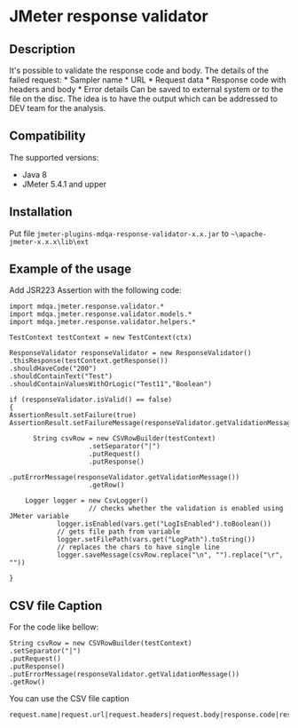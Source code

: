 # JMeter response validator

## Description
It's possible to validate the response code and body. The details of the failed request:
    * Sampler name
    * URL
    * Request data 
    * Response code with headers and body
    * Error details
Can be saved to external system or to the file on the disc. The idea is to have the output which can be addressed to DEV team for the analysis. 

## Compatibility
The supported versions:
* Java 8
* JMeter 5.4.1 and upper 


## Installation 
Put file `jmeter-plugins-mdqa-response-validator-x.x.jar` to `~\apache-jmeter-x.x.x\lib\ext`

## Example of the usage
Add JSR223 Assertion with the following code:
~~~~
import mdqa.jmeter.response.validator.*
import mdqa.jmeter.response.validator.models.*
import mdqa.jmeter.response.validator.helpers.*

TestContext testContext = new TestContext(ctx)

ResponseValidator responseValidator = new ResponseValidator()
.thisResponse(testContext.getResponse())
.shouldHaveCode("200")
.shouldContainText("Test")
.shouldContainValuesWithOrLogic("Test11","Boolean")

if (responseValidator.isValid() == false)
{		     
AssertionResult.setFailure(true)
AssertionResult.setFailureMessage(responseValidator.getValidationMessage())

      String csvRow = new CSVRowBuilder(testContext)
					.setSeparator("|")
					.putRequest()
					.putResponse()
					.putErrorMessage(responseValidator.getValidationMessage())
					.getRow()
			
	Logger logger = new CsvLogger()
	                // checks whether the validation is enabled using JMeter variable
			logger.isEnabled(vars.get("LogIsEnabled").toBoolean())
			// gets file path from variable
			logger.setFilePath(vars.get("LogPath").toString())
			// replaces the chars to have single line
			logger.saveMessage(csvRow.replace("\n", "").replace("\r", ""))	 

}
~~~~

## CSV file Caption

For the code like bellow:

~~~~
String csvRow = new CSVRowBuilder(testContext)
.setSeparator("|")
.putRequest()
.putResponse()
.putErrorMessage(responseValidator.getValidationMessage())
.getRow()
~~~~

You can use the CSV file caption
~~~~
request.name|request.url|request.headers|request.body|response.code|response.headers|response.body|error
~~~~